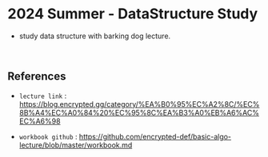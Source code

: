 # 2024 Summer - DataStructure Study
- study data structure with barking dog lecture.

<br>


## References
- `lecture link` : https://blog.encrypted.gg/category/%EA%B0%95%EC%A2%8C/%EC%8B%A4%EC%A0%84%20%EC%95%8C%EA%B3%A0%EB%A6%AC%EC%A6%98

- `workbook github` : https://github.com/encrypted-def/basic-algo-lecture/blob/master/workbook.md